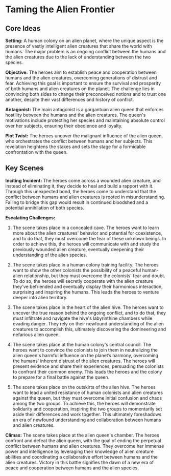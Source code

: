 # Taming the Alien Frontier

## Core Ideas
**Setting:** A human colony on an alien planet, where the unique aspect is the presence of vastly intelligent alien creatures that share the world with humans. The major problem is an ongoing conflict between the humans and the alien creatures due to the lack of understanding between the two species.

**Objective:** The heroes aim to establish peace and cooperation between humans and the alien creatures, overcoming generations of distrust and fear. Achieving this goal is important to ensure the survival and prosperity of both humans and alien creatures on the planet. The challenge lies in convincing both sides to change their preconceived notions and to trust one another, despite their vast differences and history of conflict.

**Antagonist:** The main antagonist is a gargantuan alien queen that enforces hostility between the humans and the alien creatures. The queen's motivations include protecting her species and maintaining absolute control over her subjects, ensuring their obedience and loyalty.

**Plot Twist:** The heroes uncover the malignant influence of the alien queen, who orchestrates the conflict between humans and her subjects. This revelation heightens the stakes and sets the stage for a formidable confrontation with the queen.

## Key Scenes
**Inciting Incident:** The heroes come across a wounded alien creature, and instead of eliminating it, they decide to heal and build a rapport with it. Through this unexpected bond, the heroes come to understand that the conflict between humans and alien creatures is rooted in misunderstanding. Failing to bridge this gap would result in continued bloodshed and a potential annihilation of both species.

**Escalating Challenges:**

1. The scene takes place in a concealed cave. The heroes want to learn more about the alien creatures' behavior and potential for coexistence, and to do that, they must overcome the fear of these unknown beings. In order to achieve this, the heroes will communicate with and study the previously wounded alien creature, eventually deepening their understanding of the alien species.

2. The scene takes place in a human colony training facility. The heroes want to show the other colonists the possibility of a peaceful human-alien relationship, but they must overcome the colonists' fear and doubt. To do so, the heroes will secretly cooperate with the alien creature they've befriended and eventually display their harmonious interaction, surprising and inspiring the humans. This leads the heroes to venture deeper into alien territory.

3. The scene takes place in the heart of the alien hive. The heroes want to uncover the true reason behind the ongoing conflict, and to do that, they must infiltrate and navigate the hive's labyrinthine chambers while evading danger. They rely on their newfound understanding of the alien creatures to accomplish this, ultimately discovering the domineering and nefarious alien queen.

4. The scene takes place at the human colony's central council. The heroes want to convince the colonists to join them in neutralizing the alien queen's harmful influence on the planet’s harmony, overcoming the humans' inherent distrust of the alien creatures. The heroes will present evidence and share their experiences, persuading the colonists to confront their common enemy. This leads the heroes and the colony to prepare for a final battle against the queen.

5. The scene takes place on the outskirts of the alien hive. The heroes want to lead a united resistance of human colonists and alien creatures against the queen, but they must overcome initial confusion and chaos among the two groups. To achieve this, the heroes will demonstrate solidarity and cooperation, inspiring the two groups to momentarily set aside their differences and work together. This ultimately foreshadows an era of newfound understanding and collaboration between humans and alien creatures.

**Climax:** The scene takes place at the alien queen's chamber. The heroes confront and defeat the alien queen, with the goal of ending the perpetual conflict between humans and alien creatures. They overcome her immense power and intelligence by leveraging their knowledge of alien creature abilities and coordinating a collaborative effort between humans and the alien creatures. Victory in this battle signifies the dawn of a new era of peace and cooperation between humans and the alien species.